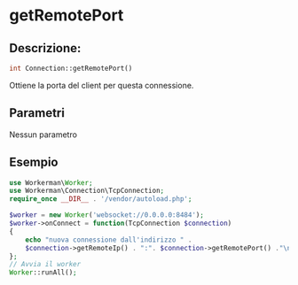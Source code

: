 # getRemotePort
## Descrizione:
```php
int Connection::getRemotePort()
```

Ottiene la porta del client per questa connessione.

## Parametri

Nessun parametro

## Esempio

```php
use Workerman\Worker;
use Workerman\Connection\TcpConnection;
require_once __DIR__ . '/vendor/autoload.php';

$worker = new Worker('websocket://0.0.0.0:8484');
$worker->onConnect = function(TcpConnection $connection)
{
    echo "nuova connessione dall'indirizzo " .
    $connection->getRemoteIp() . ":". $connection->getRemotePort() ."\n";
};
// Avvia il worker
Worker::runAll();
```
